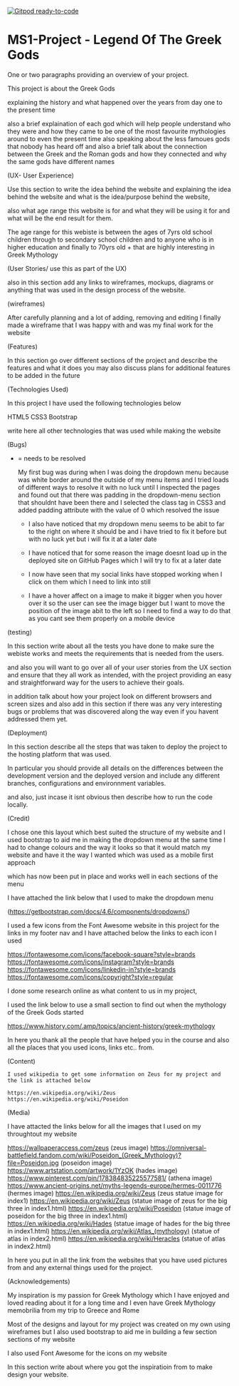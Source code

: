 [![Gitpod ready-to-code](https://img.shields.io/badge/Gitpod-ready--to--code-blue?logo=gitpod)](https://gitpod.io/#https://github.com/manni8436/MS1-Project)

# MS1-Project - Legend Of The Greek Gods

One or two paragraphs providing an overview of your project.

This project is about the Greek Gods

explaining the history and what happened over the years from day one to the
present time

also a brief explaination of each god which will help people understand who they were 
and how they came to be one of the most favourite mythologies around to 
even the present time also speaking about the less famoues gods that nobody has heard
off and also a brief talk about the connection between the Greek and the Roman gods 
and how they connected and why the same gods have different names


(UX- User Experience)

Use this section to write the idea behind the website and explaining the idea 
behind the website and what is the idea/purpose behind the website,

also what age range this website is for and what they will be using it for and 
what will be the end result for them.

The age range for this webiste is between the ages of 7yrs old school children
through to secondary school children and to anyone who is in higher education 
and finally to 70yrs old + that are highly interesting  in Greek Mythology


(User Stories/ use this as part of the UX)

also in this section add any links to wireframes, mockups, diagrams or anything that 
was used in the design process of the website.

(wireframes)

After carefully planning and a lot of adding, removing and editing I finally made a
wireframe that I was happy with and was my final work for the website




(Features)

In this section go over different sections of the project and describe the features and what it does
you may also discuss plans for additional features to be added in the future



(Technologies Used)

In this project I have used the following technologies below

HTML5
CSS3 
Bootstrap 

write here all other technologies that was used while making the website




(Bugs)
* = needs to be resolved 

    My first bug was during when I was doing the dropdown menu because 
    was white border around the outside of my menu items and I tried loads 
    of different ways to resolve it with no luck until I inspected the pages 
    and found out that there was padding in the dropdown-menu section that 
    shouldnt have been there and I selected the class tag in CSS3 and 
    added padding attribute with the value of 0 which resolved the issue

    
    * I also have noticed that my dropdown menu seems to be abit to far to the 
    right on where it should be and i have tried to fix it before but with no 
    luck yet but i will fix it at a later date

        
   * I have noticed that for some reason the image doesnt load up in the 
    deployed site on GitHub Pages which I will try to fix at a later date


    * I now have seen that my social links have stopped working when I click on 
    them which I need to link into still


    * I have a hover affect on a image to make it bigger when you hover over it 
    so the user can see the image bigger but I want to move the position of the 
    image abit to the left so I need to find a way to do that as you cant see 
    them properly on a mobile device


(testing)

In this section write about all the tests you have done to make sure 
the webiste works and meets the requirements that is needed from the
users.

and also you will want to go over all of your user stories 
from the UX section and ensure that they all work as intended, 
with the project providing an easy and straightforward way 
for the users to achieve their goals.


in addition talk about how your project look on different browsers 
and screen sizes and also add in this section if there was any very 
interesting bugs or problems that was discovered along the way even 
if you havent addressed them yet.

(Deployment)

In this section describe all the steps that was taken to deploy the 
project to the hosting platform that was used.

In particular you should provide all details on the differences 
between the development version and the deployed version and include
any different branches, configurations and environnment variables.

and also, just incase it isnt obvious then describe how to run the
code locally.

(Credit)

I chose one this layout which best suited the structure of my website and I used
bootstrap to aid me in making the dropdown menu at the same time I had to change 
colours and the way it looks so that it would match my website and have it the way 
I wanted which was used as a mobile first approach 

which has now been put in place and works well in each sections of the menu

I have attached the link below that I used to make the dropdown menu 

(https://getbootstrap.com/docs/4.6/components/dropdowns/) 

I used a few icons from the Font Awesome website in this project for the links 
in my footer nav and I have attached below the links to each icon I used

https://fontawesome.com/icons/facebook-square?style=brands
https://fontawesome.com/icons/instagram?style=brands
https://fontawesome.com/icons/linkedin-in?style=brands
https://fontawesome.com/icons/copyright?style=regular

I done some research online as what content to us in my project,

I used the link below to use a small section to find out when
the mythology of the Greek Gods started

https://www.history.com/.amp/topics/ancient-history/greek-mythology



In here you thank all the people that have helped you in the course
and also all the places that you used icons, links etc.. from.


(Content)

    I used wikipedia to get some information on Zeus for my project and 
    the link is attached below

    https://en.wikipedia.org/wiki/Zeus
    https://en.wikipedia.org/wiki/Poseidon


(Media)

I have attacted the links below for all the images that I used on my throughtout my website

https://wallpaperaccess.com/zeus (zeus image)
https://omniversal-battlefield.fandom.com/wiki/Poseidon_(Greek_Mythology)?file=Poseidon.jpg (poseidon image)
https://www.artstation.com/artwork/1YzOK (hades image)
https://www.pinterest.com/pin/178384835225577581/ (athena image)
https://www.ancient-origins.net/myths-legends-europe/hermes-0011776 (hermes image)
https://en.wikipedia.org/wiki/Zeus (zeus statue image for index1)
https://en.wikipedia.org/wiki/Zeus (statue image of zeus for the big three in index1.html)
https://en.wikipedia.org/wiki/Poseidon (statue image of poseidon for the big three in index1.html)
https://en.wikipedia.org/wiki/Hades (statue image of hades for the big three in index1.html)
https://en.wikipedia.org/wiki/Atlas_(mythology) (statue of atlas in index2.html)
https://en.wikipedia.org/wiki/Heracles (statue of atlas in index2.html)

In here you put in all the link from the websites that you have 
used pictures from and any external things used for the project.





(Acknowledgements)

My inspiration is my passion for Greek Mythology which I have enjoyed 
and loved reading about it for a long time and I even have Greek Mythology
memobrilia from my trip to Greece and Rome


Most of the designs and layout for my project was created on my own 
using wireframes but I also used bootstrap to aid me in building a few section
sections of my website

I also used Font Awesome for the icons on my website


In this section write about where you got the inspiratioin from 
to make design your website.


